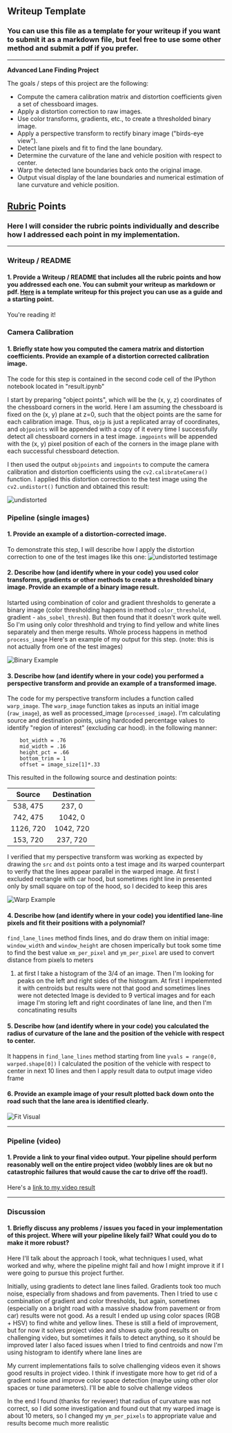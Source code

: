 ## Writeup Template

### You can use this file as a template for your writeup if you want to submit it as a markdown file, but feel free to use some other method and submit a pdf if you prefer.

---

**Advanced Lane Finding Project**

The goals / steps of this project are the following:

* Compute the camera calibration matrix and distortion coefficients given a set of chessboard images.
* Apply a distortion correction to raw images.
* Use color transforms, gradients, etc., to create a thresholded binary image.
* Apply a perspective transform to rectify binary image ("birds-eye view").
* Detect lane pixels and fit to find the lane boundary.
* Determine the curvature of the lane and vehicle position with respect to center.
* Warp the detected lane boundaries back onto the original image.
* Output visual display of the lane boundaries and numerical estimation of lane curvature and vehicle position.

[//]: # (Image References)

[image1]: ./output_images/undistorted.jpg "Undistorted"
[image2]: ./output_images/undistorted_0.jpg "Road Transformed"
[image3]: ./output_images/processed_0.jpg "Binary Example"
[image4]: ./output_images/warped_5.jpg "Warp Example"
[image5]: ./output_images/lines_0.jpg "Fit Visual"
[video1]: ./project_video_processed.mp4 "Video"

## [Rubric](https://review.udacity.com/#!/rubrics/571/view) Points

### Here I will consider the rubric points individually and describe how I addressed each point in my implementation.  

---

### Writeup / README

#### 1. Provide a Writeup / README that includes all the rubric points and how you addressed each one.  You can submit your writeup as markdown or pdf.  [Here](https://github.com/udacity/CarND-Advanced-Lane-Lines/blob/master/writeup_template.md) is a template writeup for this project you can use as a guide and a starting point.  

You're reading it!

### Camera Calibration

#### 1. Briefly state how you computed the camera matrix and distortion coefficients. Provide an example of a distortion corrected calibration image.

The code for this step is contained in the second code cell of the IPython notebook located in "result.ipynb" 

I start by preparing "object points", which will be the (x, y, z) coordinates of the chessboard corners in the world. Here I am assuming the chessboard is fixed on the (x, y) plane at z=0, such that the object points are the same for each calibration image.  Thus, `objp` is just a replicated array of coordinates, and `objpoints` will be appended with a copy of it every time I successfully detect all chessboard corners in a test image.  `imgpoints` will be appended with the (x, y) pixel position of each of the corners in the image plane with each successful chessboard detection.  

I then used the output `objpoints` and `imgpoints` to compute the camera calibration and distortion coefficients using the `cv2.calibrateCamera()` function.  I applied this distortion correction to the test image using the `cv2.undistort()` function and obtained this result: 

![undistorted][image1]

### Pipeline (single images)

#### 1. Provide an example of a distortion-corrected image.

To demonstrate this step, I will describe how I apply the distortion correction to one of the test images like this one:
![undistorted testimage][image2]

#### 2. Describe how (and identify where in your code) you used color transforms, gradients or other methods to create a thresholded binary image.  Provide an example of a binary image result.

Istarted using combination of color and gradient thresholds to generate a binary image (color thresholding happens in method `color_threshold`, gradient - `abs_sobel_thresh`). But then found that it doesn't work quite well. So I'm using only color threshhold and trying to find yellow and white lines separately and then merge results. Whole process happens in method `process_image`  Here's an example of my output for this step.  (note: this is not actually from one of the test images)

![Binary Example][image3]

#### 3. Describe how (and identify where in your code) you performed a perspective transform and provide an example of a transformed image.

The code for my perspective transform includes a function called `warp_image`.  The `warp_image` function takes as inputs an initial image (`raw_image`), as well as processed_image (`processed_image`). I'm calculating source and destination points, using hardcoded percentage values to identify "region of interest" (excluding car hood). in the following manner:

```hardcoded values to set region of interest
    bot_width = .76
    mid_width = .16
    height_pct = .66
    bottom_trim = 1
    offset = image_size[1]*.33
```

This resulted in the following source and destination points:

| Source        | Destination   | 
|:-------------:|:-------------:| 
| 538, 475      | 237, 0        | 
| 742, 475      | 1042, 0       |
| 1126, 720     | 1042, 720     |
| 153, 720      | 237, 720      |

I verified that my perspective transform was working as expected by drawing the `src` and `dst` points onto a test image and its warped counterpart to verify that the lines appear parallel in the warped image. At first I excluded rectangle with car hood, but sometimes right line in presented only by small square on top of the hood, so I decided to keep this ares

![Warp Example][image4]

#### 4. Describe how (and identify where in your code) you identified lane-line pixels and fit their positions with a polynomial?

`find_lane_lines` method finds lines, and do draw them on initial image:
`window_width` and `window_height` are chosen imperically but took some time to find the best value 
`xm_per_pixel` and `ym_per_pixel` are used to convert distance from pixels to meters 

1) at first I take a histogram of the 3/4 of an image. Then I'm looking for peaks on the left and right sides of the histogram. At first I impelemnted it with centroids but results were not that good and sometimes lines were not detected
Image is devided to 9 vertical images and for each image I'm storing left and right coordinates of lane line, and then I'm concatinating results

#### 5. Describe how (and identify where in your code) you calculated the radius of curvature of the lane and the position of the vehicle with respect to center.

It happens in `find_lane_lines` method starting from line `yvals = range(0, warped.shape[0])` 
I calculated the position of the vehicle with respect to center in next 10 lines and then I apply result data to output image video frame

#### 6. Provide an example image of your result plotted back down onto the road such that the lane area is identified clearly.

![Fit Visual][image5]

---

### Pipeline (video)

#### 1. Provide a link to your final video output.  Your pipeline should perform reasonably well on the entire project video (wobbly lines are ok but no catastrophic failures that would cause the car to drive off the road!).

Here's a [link to my video result](./project_video_processed.mp4)

---

### Discussion

#### 1. Briefly discuss any problems / issues you faced in your implementation of this project.  Where will your pipeline likely fail?  What could you do to make it more robust?

Here I'll talk about the approach I took, what techniques I used, what worked and why, where the pipeline might fail and how I might improve it if I were going to pursue this project further.

Initially, using gradients to detect lane lines failed. Gradients took too much noise, especially from shadows and from pavements. Then I tried to use c combination of gradient and color thresholds, but again, sometimes (especially on a bright road with a massive shadow from pavement or from car) results were not good. As a result I ended up using color spaces (RGB + HSV) to find white and yellow lines. These is still a field of improvement, but for now it solves project video and shows quite good results on challenging video, but sometimes it fails to detect anything, so it should be improved later
I also faced issues when I tried to find centroids and now I'm using histogram to identify where lane lines are

My current implementations fails to solve challenging videos even it shows good results in project video. I think if investigate more how to get rid of a gradient noise and improve color space detection (maybe using other olor spaces or tune parameters). I'll be able to solve challenge videos

In the end I found (thanks for reviewer) that radius of curvature was not correct, so I did some investigation and found out that my warped image is about 10 meters, so I changed my `ym_per_pixels` to appropriate value and results become much more realistic 